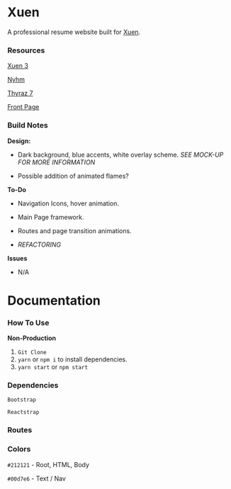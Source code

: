 # Xuen

A professional resume website built for [Xuen](https://www.youtube.com/xuen).

### Resources

[Xuen 3](https://www.youtube.com/watch?v=P_UuiA0xT98)

[Nyhm](https://www.youtube.com/watch?v=CkofBIFfPmU)

[Thyraz 7](https://www.youtube.com/watch?v=14CX_TA0AaQ)

[Front Page](https://gyazo.com/49ed9007f4028c5eba735de951f97ae6)

### Build Notes

**Design:**

- Dark background, blue accents, white overlay scheme. _SEE MOCK-UP FOR MORE INFORMATION_

- Possible addition of animated flames?

**To-Do**

- Navigation Icons, hover animation.

- Main Page framework.

- Routes and page transition animations.

- _REFACTORING_

**Issues**

- N/A

# Documentation

### How To Use

**Non-Production**

1.  `Git Clone`
2.  `yarn` or `npm i` to install dependencies.
3.  `yarn start` or `npm start`

### Dependencies

`Bootstrap`

`Reactstrap`

### Routes

### Colors

`#212121` - Root, HTML, Body

`#00d7e6` - Text / Nav
